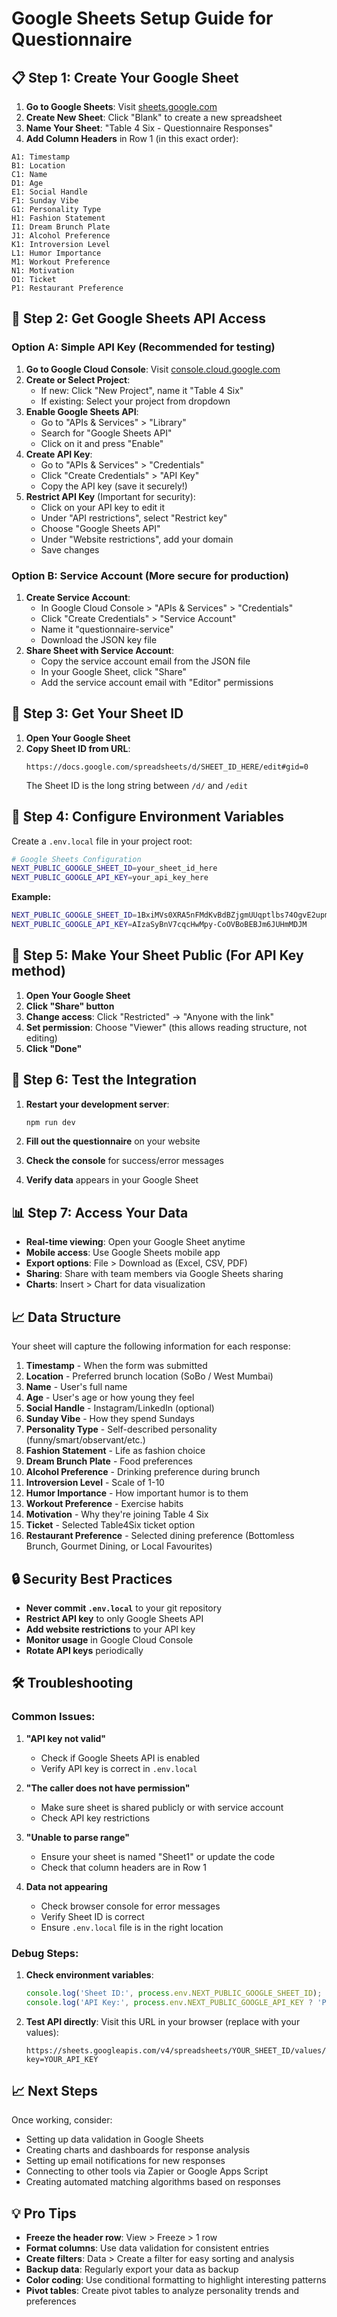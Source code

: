 # Google Sheets Setup Guide for Questionnaire

## 📋 Step 1: Create Your Google Sheet

1. **Go to Google Sheets**: Visit [sheets.google.com](https://sheets.google.com)
2. **Create New Sheet**: Click "Blank" to create a new spreadsheet
3. **Name Your Sheet**: "Table 4 Six - Questionnaire Responses"
4. **Add Column Headers** in Row 1 (in this exact order):

```
A1: Timestamp
B1: Location
C1: Name
D1: Age
E1: Social Handle
F1: Sunday Vibe
G1: Personality Type
H1: Fashion Statement
I1: Dream Brunch Plate
J1: Alcohol Preference
K1: Introversion Level
L1: Humor Importance
M1: Workout Preference
N1: Motivation
O1: Ticket
P1: Restaurant Preference
```

## 🔑 Step 2: Get Google Sheets API Access

### Option A: Simple API Key (Recommended for testing)

1. **Go to Google Cloud Console**: Visit [console.cloud.google.com](https://console.cloud.google.com)
2. **Create or Select Project**: 
   - If new: Click "New Project", name it "Table 4 Six"
   - If existing: Select your project from dropdown
3. **Enable Google Sheets API**:
   - Go to "APIs & Services" > "Library"
   - Search for "Google Sheets API"
   - Click on it and press "Enable"
4. **Create API Key**:
   - Go to "APIs & Services" > "Credentials"
   - Click "Create Credentials" > "API Key"
   - Copy the API key (save it securely!)
5. **Restrict API Key** (Important for security):
   - Click on your API key to edit it
   - Under "API restrictions", select "Restrict key"
   - Choose "Google Sheets API"
   - Under "Website restrictions", add your domain
   - Save changes

### Option B: Service Account (More secure for production)

1. **Create Service Account**:
   - In Google Cloud Console > "APIs & Services" > "Credentials"
   - Click "Create Credentials" > "Service Account"
   - Name it "questionnaire-service"
   - Download the JSON key file
2. **Share Sheet with Service Account**:
   - Copy the service account email from the JSON file
   - In your Google Sheet, click "Share"
   - Add the service account email with "Editor" permissions

## 📄 Step 3: Get Your Sheet ID

1. **Open Your Google Sheet**
2. **Copy Sheet ID from URL**:
   ```
   https://docs.google.com/spreadsheets/d/SHEET_ID_HERE/edit#gid=0
   ```
   The Sheet ID is the long string between `/d/` and `/edit`

## 🔧 Step 4: Configure Environment Variables

Create a `.env.local` file in your project root:

```bash
# Google Sheets Configuration
NEXT_PUBLIC_GOOGLE_SHEET_ID=your_sheet_id_here
NEXT_PUBLIC_GOOGLE_API_KEY=your_api_key_here
```

**Example:**
```bash
NEXT_PUBLIC_GOOGLE_SHEET_ID=1BxiMVs0XRA5nFMdKvBdBZjgmUUqptlbs74OgvE2upms
NEXT_PUBLIC_GOOGLE_API_KEY=AIzaSyBnV7cqcHwMpy-CoOVBoBEBJm6JUHmMDJM
```

## 🚀 Step 5: Make Your Sheet Public (For API Key method)

1. **Open Your Google Sheet**
2. **Click "Share" button**
3. **Change access**: Click "Restricted" → "Anyone with the link"
4. **Set permission**: Choose "Viewer" (this allows reading structure, not editing)
5. **Click "Done"**

## 🧪 Step 6: Test the Integration

1. **Restart your development server**:
   ```bash
   npm run dev
   ```

2. **Fill out the questionnaire** on your website

3. **Check the console** for success/error messages

4. **Verify data** appears in your Google Sheet

## 📊 Step 7: Access Your Data

- **Real-time viewing**: Open your Google Sheet anytime
- **Mobile access**: Use Google Sheets mobile app
- **Export options**: File > Download as (Excel, CSV, PDF)
- **Sharing**: Share with team members via Google Sheets sharing
- **Charts**: Insert > Chart for data visualization

## 📈 Data Structure

Your sheet will capture the following information for each response:

1. **Timestamp** - When the form was submitted
2. **Location** - Preferred brunch location (SoBo / West Mumbai)
3. **Name** - User's full name
4. **Age** - User's age or how young they feel
5. **Social Handle** - Instagram/LinkedIn (optional)
6. **Sunday Vibe** - How they spend Sundays
7. **Personality Type** - Self-described personality (funny/smart/observant/etc.)
8. **Fashion Statement** - Life as fashion choice
9. **Dream Brunch Plate** - Food preferences
10. **Alcohol Preference** - Drinking preference during brunch
11. **Introversion Level** - Scale of 1-10
12. **Humor Importance** - How important humor is to them
13. **Workout Preference** - Exercise habits
14. **Motivation** - Why they're joining Table 4 Six
15. **Ticket** - Selected Table4Six ticket option
16. **Restaurant Preference** - Selected dining preference (Bottomless Brunch, Gourmet Dining, or Local Favourites)

## 🔒 Security Best Practices

- **Never commit `.env.local`** to your git repository
- **Restrict API key** to only Google Sheets API
- **Add website restrictions** to your API key
- **Monitor usage** in Google Cloud Console
- **Rotate API keys** periodically

## 🛠️ Troubleshooting

### Common Issues:

1. **"API key not valid"**
   - Check if Google Sheets API is enabled
   - Verify API key is correct in `.env.local`

2. **"The caller does not have permission"**
   - Make sure sheet is shared publicly or with service account
   - Check API key restrictions

3. **"Unable to parse range"**
   - Ensure your sheet is named "Sheet1" or update the code
   - Check that column headers are in Row 1

4. **Data not appearing**
   - Check browser console for error messages
   - Verify Sheet ID is correct
   - Ensure `.env.local` file is in the right location

### Debug Steps:

1. **Check environment variables**:
   ```javascript
   console.log('Sheet ID:', process.env.NEXT_PUBLIC_GOOGLE_SHEET_ID);
   console.log('API Key:', process.env.NEXT_PUBLIC_GOOGLE_API_KEY ? 'Present' : 'Missing');
   ```

2. **Test API directly**:
   Visit this URL in your browser (replace with your values):
   ```
   https://sheets.googleapis.com/v4/spreadsheets/YOUR_SHEET_ID/values/Sheet1?key=YOUR_API_KEY
   ```

## 📈 Next Steps

Once working, consider:
- Setting up data validation in Google Sheets
- Creating charts and dashboards for response analysis
- Setting up email notifications for new responses
- Connecting to other tools via Zapier or Google Apps Script
- Creating automated matching algorithms based on responses

## 💡 Pro Tips

- **Freeze the header row**: View > Freeze > 1 row
- **Format columns**: Use data validation for consistent entries
- **Create filters**: Data > Create a filter for easy sorting and analysis
- **Backup data**: Regularly export your data as backup
- **Color coding**: Use conditional formatting to highlight interesting patterns
- **Pivot tables**: Create pivot tables to analyze personality trends and preferences 